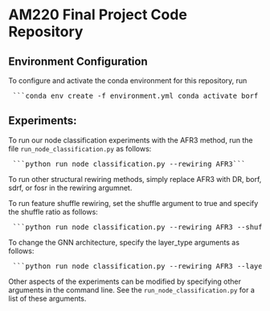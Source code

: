 # AM220 Final Project Code Repository

## Environment Configuration

To configure and activate the conda environment for this repository, run

<pre> ```conda env create -f environment.yml conda activate borf pip install -r requirements.txt``` </pre>

## Experiments:

To run our node classification experiments with the AFR3 method, run the file `run_node_classification.py` as follows:

<pre> ```python run_node_classification.py --rewiring AFR3``` </pre>

To run other structural rewiring methods, simply replace AFR3 with DR, borf, sdrf, or fosr in the rewiring argumnet.

To run feature shuffle rewiring, set the shuffle argument to true and specify the shuffle ratio as follows:

<pre> ```python run_node_classification.py --rewiring AFR3 --shuffle True --ratio 0.75``` </pre>

To change the GNN architecture, specify the layer_type arguments as follows:

<pre> ```python run_node_classification.py --rewiring AFR3 --layer_type GCN``` </pre>

Other aspects of the experiments can be modified by specifying other arguments in the command line. See the `run_node_classification.py` for a list of these arguments.
